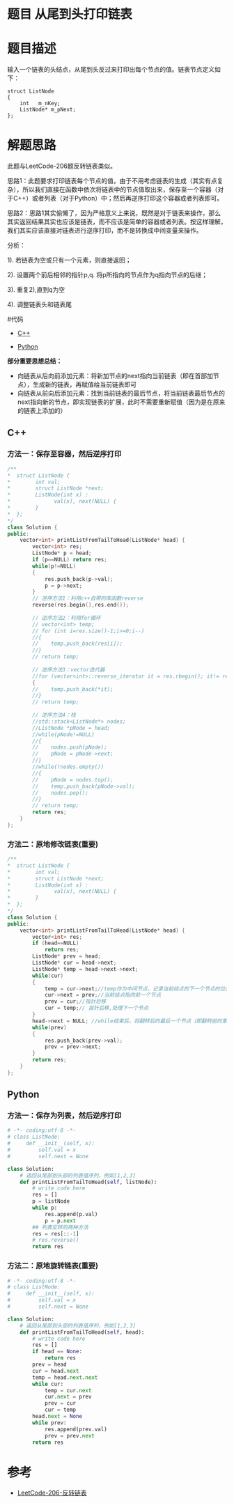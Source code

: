 # 题目 从尾到头打印链表
# 题目描述

输入一个链表的头结点，从尾到头反过来打印出每个节点的值。链表节点定义如下：
```
struct ListNode
{
    int   m_nKey;
    ListNode* m_pNext;
};
```

# 解题思路
此题与LeetCode-206题反转链表类似。

思路1：此题要求打印链表每个节点的值，由于不用考虑链表的生成（其实有点复杂），所以我们直接在函数中依次将链表中的节点值取出来，保存至一个容器（对于C++）或者列表（对于Python）中；然后再逆序打印这个容器或者列表即可。

思路2：思路1其实偷懒了，因为严格意义上来说，既然是对于链表来操作，那么其实返回结果其实也应该是链表，而不应该是简单的容器或者列表。按这样理解，我们其实应该直接对链表进行逆序打印，而不是转换成中间变量来操作。

分析：

  1). 若链表为空或只有一个元素，则直接返回；

  2). 设置两个前后相邻的指针p,q. 将p所指向的节点作为q指向节点的后继；

  3). 重复2),直到q为空

  4). 调整链表头和链表尾


#代码

- [C++](./PrintListInReversedOrder.cpp)


- [Python](./PrintListInReversedOrder.py)

**部分重要思想总结：**

- 向链表从后向前添加元素：将新加节点的next指向当前链表（即在首部加节点），生成新的链表，再赋值给当前链表即可
- 向链表从前向后添加元素：找到当前链表的最后节点，将当前链表最后节点的next指向新的节点，即实现链表的扩展，此时不需要重新赋值（因为是在原来的链表上添加的）

## C++
### 方法一：保存至容器，然后逆序打印
```c++
/**
*  struct ListNode {
*        int val;
*        struct ListNode *next;
*        ListNode(int x) :
*              val(x), next(NULL) {
*        }
*  };
*/
class Solution {
public:
    vector<int> printListFromTailToHead(ListNode* head) {
        vector<int> res;
        ListNode* p = head;
        if (p==NULL) return res;
        while(p!=NULL)
        {
            res.push_back(p->val);
            p = p->next;
        }
        // 逆序方法1：利用c++自带的库函数reverse
        reverse(res.begin(),res.end());
        
        // 逆序方法2：利用for循环
        // vector<int> temp;
        // for (int i=res.size()-1;i>=0;i--)
        //{
        //    temp.push_back(res[i]);
        //}
        // return temp;
        
        // 逆序方法3：vector迭代器
        //for (vector<int>::reverse_iterator it = res.rbegin(); it!= res.rend(); it++)
        {
        //    temp.push_back(*it);
        //}
        // return temp;
        
        // 逆序方法4：栈
        //std::stack<ListNode*> nodes;
        //ListNode *pNode = head;
        //while(pNode!=NULL)
        //{
        //    nodes.push(pNode);
        //    pNode = pNode->next;
        //}
        //while(!nodes.empty())
        //{
        //    pNode = nodes.top();
        //    temp.push_back(pNode->val);
        //    nodes.pop();
        //}
        // return temp;
        return res;
    }
};
```

### 方法二：原地修改链表(**重要**)
```c++
/**
*  struct ListNode {
*        int val;
*        struct ListNode *next;
*        ListNode(int x) :
*              val(x), next(NULL) {
*        }
*  };
*/
class Solution {
public:
    vector<int> printListFromTailToHead(ListNode* head) {
        vector<int> res;
        if (head==NULL)
            return res;
        ListNode* prev = head;
        ListNode* cur = head->next;
        ListNode* temp = head->next->next;
        while(cur)
        {
            temp = cur->next;//temp作为中间节点，记录当前结点的下一个节点的位置
            cur->next = prev;//当前结点指向前一个节点
            prev = cur;//指针后移
            cur = temp;// 指针后移,处理下一个节点
        }
        head->next = NULL; //while结束后，将翻转后的最后一个节点（即翻转前的第一个结点head）的链域置为NULL
        while(prev)
        {
            res.push_back(prev->val);
            prev = prev->next;
        }
        return res;
    }
};
```

## Python
### 方法一：保存为列表，然后逆序打印
```python
# -*- coding:utf-8 -*-
# class ListNode:
#     def __init__(self, x):
#         self.val = x
#         self.next = None

class Solution:
    # 返回从尾部到头部的列表值序列，例如[1,2,3]
    def printListFromTailToHead(self, listNode):
        # write code here
        res = []
        p = listNode
        while p:
            res.append(p.val)
            p = p.next
        ## 列表反转的两种方法
        res = res[::-1]
        # res.reverse()
        return res
```
###  方法二：原地旋转链表(**重要**)
```python
# -*- coding:utf-8 -*-
# class ListNode:
#     def __init__(self, x):
#         self.val = x
#         self.next = None

class Solution:
    # 返回从尾部到头部的列表值序列，例如[1,2,3]
    def printListFromTailToHead(self, head):
        # write code here
        res = []
        if head == None:
            return res
        prev = head
        cur = head.next
        temp = head.next.next
        while cur:
            temp = cur.next
            cur.next = prev
            prev = cur
            cur = temp
        head.next = None
        while prev:
            res.append(prev.val)
            prev = prev.next
        return res
```
# 参考
   - [LeetCode-206-反转链表](https://github.com/bryceustc/LeetCode_Note/blob/master/cpp/Reverse-Linked-List/README.md)
